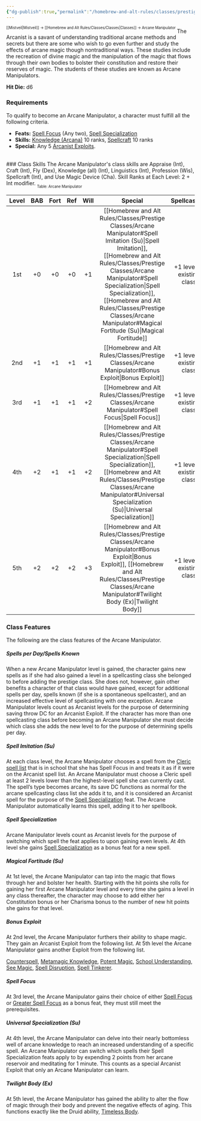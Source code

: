 ```yaml
---
{"dg-publish":true,"permalink":"/homebrew-and-alt-rules/classes/prestige-classes/arcane-manipulator/"}
---
```


<sup><sup>[[Mistveil\|Mistveil]] → [[Homebrew and Alt Rules/Classes/Classes\|Classes]] → Arcane Manipulator</sup></sup>
The Arcanist is a savant of understanding traditional arcane methods and secrets but there are some who wish to go even further and study the effects of arcane magic though nontraditional ways. These studies include the recreation of divine magic and the manipulation of the magic that flows through their own bodies to bolster their constitution and restore their reserves of magic. The students of these studies are known as Arcane Manipulators. 

**Hit Die:** d6  

### Requirements
To qualify to become an Arcane Manipulator, a character must fulfill all the following criteria.

- **Feats:** [Spell Focus](https://www.d20pfsrd.com/feats/general-feats/spell-focus) (Any two), [Spell Specialization](https://www.d20pfsrd.com/feats/general-feats/spell-specialization/)
- **Skills:** [Knowledge (Arcana)](https://www.d20pfsrd.com/skills/knowledge/) 10 ranks, [Spellcraft](https://www.d20pfsrd.com/skills/spellcraft) 10 ranks
- **Special:** Any 5 [Arcanist Exploits](https://www.d20pfsrd.com/classes/hybrid-classes/Arcanist/#Arcanist_Exploits).
<br>
### Class Skills
The Arcane Manipulator's class skills are Appraise (Int), Craft (Int), Fly (Dex), Knowledge (all) (Int), Linguistics (Int), Profession (Wis), Spellcraft (Int), and Use Magic Device (Cha).
Skill Ranks at Each Level: 2 + Int modifier.
<sub><sub>Table: Arcane Manipulator</sub></sub>

| **Level** | **BAB** | **Fort** | **Ref** | **Will** |                        **Special**                       |      **Spellcasting**      |
|:----------:|:--------:|:---------:|:--------:|:---------:|:---------------------------------------------------------:|:---------------------------:|
|    1st     |    +0    |    +0     |    +0    |    +1     | [[Homebrew and Alt Rules/Classes/Prestige Classes/Arcane Manipulator#Spell Imitation (Su)\|Spell Imitation]], [[Homebrew and Alt Rules/Classes/Prestige Classes/Arcane Manipulator#Spell Specialization\|Spell Specialization]], [[Homebrew and Alt Rules/Classes/Prestige Classes/Arcane Manipulator#Magical Fortitude (Su)\|Magical Fortitude]]  | +1 level of existing class  |
|    2nd     |    +1    |    +1     |    +1    |    +1     |                       [[Homebrew and Alt Rules/Classes/Prestige Classes/Arcane Manipulator#Bonus Exploit\|Bonus Exploit]]                       | +1 level of existing class  |
|    3rd     |    +1    |    +1     |    +1    |    +2     |                        [[Homebrew and Alt Rules/Classes/Prestige Classes/Arcane Manipulator#Spell Focus\|Spell Focus]]                        | +1 level of existing class  |
|    4th     |    +2    |    +1     |    +1    |    +2     |      [[Homebrew and Alt Rules/Classes/Prestige Classes/Arcane Manipulator#Spell Specialization\|Spell Specialization]], [[Homebrew and Alt Rules/Classes/Prestige Classes/Arcane Manipulator#Universal Specialization (Su)\|Universal Specialization]]       | +1 level of existing class  |
|    5th     |    +2    |    +2     |    +2    |    +3     |               [[Homebrew and Alt Rules/Classes/Prestige Classes/Arcane Manipulator#Bonus Exploit\|Bonus Exploit]], [[Homebrew and Alt Rules/Classes/Prestige Classes/Arcane Manipulator#Twilight Body (Ex)\|Twilight Body]]                |  +1 level of existing class |

### Class Features
The following are the class features of the Arcane Manipulator.
<br>
##### Spells per Day/Spells Known
When a new Arcane Manipulator level is gained, the character gains new spells as if she had also gained a level in a spellcasting class she belonged to before adding the prestige class. She does not, however, gain other benefits a character of that class would have gained, except for additional spells per day, spells known (if she is a spontaneous spellcaster), and an increased effective level of spellcasting with one exception. Arcane Manipulator levels count as Arcanist levels for the purpose of determining saving throw DC for an Arcanist Exploit. If the character has more than one spellcasting class before becoming an Arcane Manipulator she must decide which class she adds the new level to for the purpose of determining spells per day. 
<br>
##### Spell Imitation (Su)
At each class level, the Arcane Manipulator chooses a spell from the [Cleric spell list](https://www.d20pfsrd.com/magic/spell-lists-and-domains/spell-lists-cleric/) that is in school that she has Spell Focus in and treats it as if it were on the Arcanist spell list. An Arcane Manipulator must choose a Cleric spell at least 2 levels lower than the highest-level spell she can currently cast. The spell’s type becomes arcane, its save DC functions as normal for the arcane spellcasting class list she adds it to, and it is considered an Arcanist spell for the purpose of the [Spell Specialization](https://www.d20pfsrd.com/feats/general-feats/spell-specialization/) feat. The Arcane Manipulator automatically learns this spell, adding it to her spellbook. 
<br>
##### Spell Specialization
Arcane Manipulator levels count as Arcanist levels for the purpose of switching which spell the feat applies to upon gaining even levels. At 4th level she gains [Spell Specialization](https://www.d20pfsrd.com/feats/general-feats/spell-specialization/) as a bonus feat for a new spell.
<br>
##### Magical Fortitude (Su)
At 1st level, the Arcane Manipulator can tap into the magic that flows through her and bolster her health. Starting with the hit points she rolls for gaining her first Arcane Manipulator level and every time she gains a level in any class thereafter, the character may choose to add either her Constitution bonus or her Charisma bonus to the number of new hit points she gains for that level. 
<br>
##### Bonus Exploit
At 2nd level, the Arcane Manipulator furthers their ability to shape magic. They gain an Arcanist Exploit from the following list. At 5th level the Arcane Manipulator gains another Exploit from the following list.

[Counterspell](https://www.d20pfsrd.com/classes/hybrid-classes/arcanist/arcane-exploits/counterspell), [Metamagic Knowledge](https://www.d20pfsrd.com/classes/hybrid-classes/arcanist/arcane-exploits/metamagic-knowledge), [Potent Magic](https://www.d20pfsrd.com/classes/hybrid-classes/arcanist/arcane-exploits/potent-magic-su), [School Understanding](https://www.d20pfsrd.com/classes/hybrid-classes/arcanist/arcane-exploits/school-understanding), [See Magic](https://www.d20pfsrd.com/classes/hybrid-classes/arcanist/arcane-exploits/see-magic-su), [Spell Disruption](https://www.d20pfsrd.com/classes/hybrid-classes/arcanist/arcane-exploits/spell-disruption-su), [Spell Tinkerer](https://www.d20pfsrd.com/classes/hybrid-classes/arcanist/arcane-exploits/spell-tinkerer-su).
<br>
##### Spell Focus
At 3rd level, the Arcane Manipulator gains their choice of either [Spell Focus](https://www.d20pfsrd.com/feats/general-feats/spell-focus) or [Greater Spell Focus](https://www.d20pfsrd.com/feats/general-feats/greater-spell-focus/) as a bonus feat, they must still meet the prerequisites.
<br>
##### Universal Specialization (Su)
At 4th level, the Arcane Manipulator can delve into their nearly bottomless well of arcane knowledge to reach an increased understanding of a specific spell. An Arcane Manipulator can switch which spells their Spell Specialization feats apply to by expending 2 points from her arcane reservoir and meditating for 1 minute. This counts as a special Arcanist Exploit that only an Arcane Manipulator can learn. 
<br>
##### Twilight Body (Ex)
At 5th level, the Arcane Manipulator has gained the ability to alter the flow of magic through their body and prevent the negative effects of aging. This functions exactly like the Druid ability, [Timeless Body](https://www.d20pfsrd.com/classes/Core-Classes/Druid/#Timeless_Body_Ex).